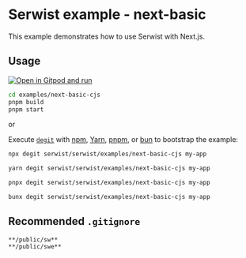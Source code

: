 # Serwist example - next-basic

This example demonstrates how to use Serwist with Next.js.

## Usage

[![Open in Gitpod and run](https://img.shields.io/badge/Open%20In-Gitpod.io-%231966D2?style=for-the-badge&logo=gitpod)](https://gitpod.io/#https://github.com/serwist/serwist/)

```bash
cd examples/next-basic-cjs
pnpm build
pnpm start
```

or

Execute [`degit`](https://github.com/Rich-Harris/degit) with [npm](https://docs.npmjs.com/cli/init), [Yarn](https://yarnpkg.com/lang/en/docs/cli/create/), [pnpm](https://pnpm.io), or [bun](https://bun.sh) to bootstrap the example:

```bash
npx degit serwist/serwist/examples/next-basic-cjs my-app
```

```bash
yarn degit serwist/serwist/examples/next-basic-cjs my-app
```

```bash
pnpx degit serwist/serwist/examples/next-basic-cjs my-app
```

```bash
bunx degit serwist/serwist/examples/next-basic-cjs my-app
```

## Recommended `.gitignore`

```gitignore
**/public/sw**
**/public/swe**
```
